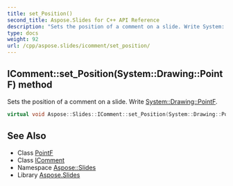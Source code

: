 ```yaml
---
title: set_Position()
second_title: Aspose.Slides for C++ API Reference
description: "Sets the position of a comment on a slide. Write System::Drawing::PointF."
type: docs
weight: 92
url: /cpp/aspose.slides/icomment/set_position/
---
```

## IComment::set_Position(System::Drawing::PointF) method


Sets the position of a comment on a slide. Write [System::Drawing::PointF](../../../system.drawing/pointf/).

```cpp
virtual void Aspose::Slides::IComment::set_Position(System::Drawing::PointF value)=0
```

## See Also

* Class [PointF](../../system.drawing/pointf/)
* Class [IComment](./)
* Namespace [Aspose::Slides](../)
* Library [Aspose.Slides](../../)